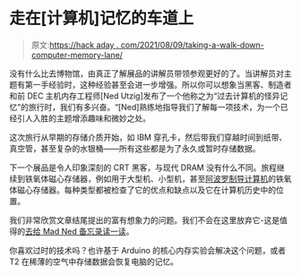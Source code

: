 # 走在[计算机]记忆的车道上

> 原文:[https://hack aday . com/2021/08/09/taking-a-walk-down-computer-memory-lane/](https://hackaday.com/2021/08/09/taking-a-walk-down-computer-memory-lane/)

没有什么比去博物馆，由真正了解展品的讲解员带领参观更好的了。当讲解员对主题有第一手经验时，这种经验甚至会进一步增强。所以你可以想象当黑客、制造者和前 DEC 主机内存工程师[Ned Utzig]发布了一个他称之为“过去计算机的怪异记忆”的旅行时，我们有多兴奋。“[Ned]熟练地指导我们了解每一项技术，为一个已经引人入胜的主题增添趣味和微妙之处。

这次旅行从早期的存储介质开始，如 IBM 穿孔卡，然后带我们穿越时间到纸带、真空管，甚至复杂的水银桶——所有这些都是为了永久或暂时存储数据。

下一个展品是令人印象深刻的 CRT 黑客，与现代 DRAM 没有什么不同。旅程继续到铁氧体磁心存储器，例如用于大型机、小型机，甚至[阿波罗制导计算机](https://hackaday.com/2017/12/28/34c3-ultimate-apollo-guidance-computer-talk/)的铁氧体磁心存储器。每种类型都被检查了它的优点和缺点以及它在计算机历史中的位置。

我们非常欣赏文章结尾提出的富有想象力的问题。我们不会在这里放弃它-这是值得的[去给 Mad Ned 备忘录读一读](https://madned.substack.com/p/whats-in-store)。

你喜欢过时的技术吗？也许基于 Arduino 的核心内存实验会解决这个问题，或者 T2 在稀薄的空气中存储数据会恢复电脑的记忆。